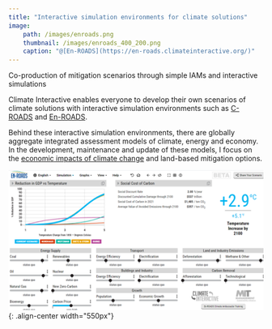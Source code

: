 ```yaml
---
title: "Interactive simulation environments for climate solutions"
image: 
	path: /images/enroads.png
	thumbnail: /images/enroads_400_200.png
	caption: "@[En-ROADS](https://en-roads.climateinteractive.org/)"
---
```

Co-production of mitigation scenarios through simple IAMs and interactive simulations

Climate Interactive enables everyone to develop their own scenarios of climate solutions with interactive simulation environments 
such as [C-ROADS](https://croadsworldclimate.climateinteractive.org/) and 
[En-ROADS](https://en-roads.climateinteractive.org/scenario.html?v=2.7.39). 

Behind these interactive simulation environments, there are globally aggregate integrated assessment models of climate, energy and economy. 
In the development, maintenance and update of these models, I focus on the [economic impacts of climate change](https://www.climateinteractive.org/analysis/economic-impact-of-climate-change-in-en-roads/) and land-based mitigation options.  

![center-aligned-image](/images/enroads_dmg.png){: .align-center width="550px"}

